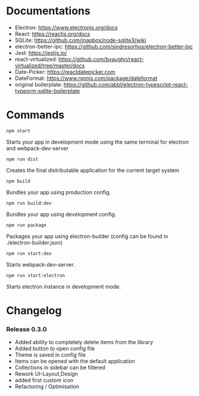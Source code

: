 # Documentations

 - Electron: https://www.electronjs.org/docs
 - React: https://reactjs.org/docs
 - SQLite: https://github.com/mapbox/node-sqlite3/wiki
 - electron-better-ipc: https://github.com/sindresorhus/electron-better-ipc
 - Jest: https://jestjs.io/
 - react-virtualized: https://github.com/bvaughn/react-virtualized/tree/master/docs
 - Date-Picker: https://reactdatepicker.com
 - DateFormat: https://www.npmjs.com/package/dateformat
 - original boilerplate: https://github.com/abbl/electron-typescript-react-typeorm-sqlite-boilerplate


# Commands

    npm start

Starts your app in development mode using the same terminal for electron and webpack-dev-server

    npm run dist

Creates the final distributable application for the current target system 

    npm build

Bundles your app using production config.

    npm run build:dev

Bundles your app using development config.

    npm run package

Packages your app using electron-builder (config can be found in ./electron-builder.json)

    npm run start:dev

Starts webpack-dev-server.

    npm run start:electron

Starts electron instance in development mode.


# Changelog

### Release 0.3.0

 - Added ability to completely delete items from the library
 - Added button to open config file
 - Theme is saved in config file
 - Items can be opened with the default application
 - Collections in sidebar can be filtered
 - Rework UI-Layout,Design
 - added first custom icon
 - Refactoring / Optimisation
